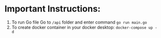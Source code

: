 # Important Instructions:
1. To run Go file Go to ```/api``` folder and enter command ```go run main.go```
2. To create docker container in your docker desktop: ```docker-compose up -d``` 
